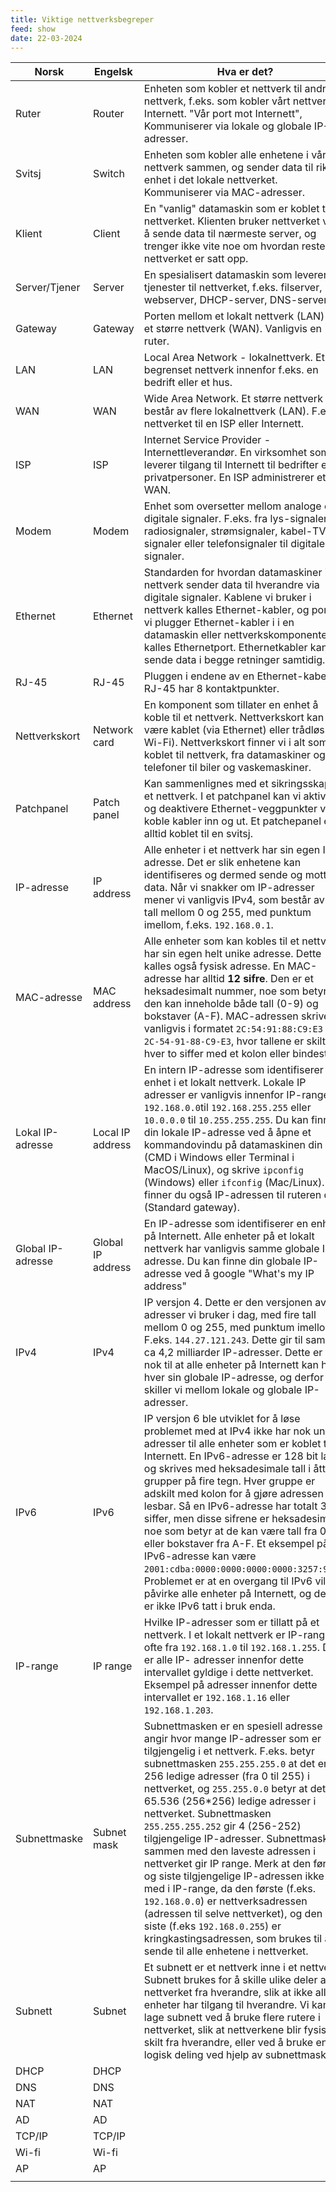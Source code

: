 ```yaml
---
title: Viktige nettverksbegreper
feed: show
date: 22-03-2024
---
```


| Norsk             | Engelsk           | Hva er det?                                                                                                                                                                                                                                                                                                                                                                                                                                                                                                                                                                                                                                                                                                                                         |
| ----------------- | ----------------- | --------------------------------------------------------------------------------------------------------------------------------------------------------------------------------------------------------------------------------------------------------------------------------------------------------------------------------------------------------------------------------------------------------------------------------------------------------------------------------------------------------------------------------------------------------------------------------------------------------------------------------------------------------------------------------------------------------------------------------------------------- |
| Ruter             | Router            | Enheten som kobler et nettverk til andre nettverk, f.eks. som kobler vårt nettverk til Internett. "Vår port mot Internett", Kommuniserer via lokale og globale IP-adresser.                                                                                                                                                                                                                                                                                                                                                                                                                                                                                                                                                                         |
| Svitsj            | Switch            | Enheten som kobler alle enhetene i vårt nettverk sammen, og sender data til riktig enhet i det lokale nettverket. Kommuniserer via MAC-adresser.                                                                                                                                                                                                                                                                                                                                                                                                                                                                                                                                                                                                    |
| Klient            | Client            | En "vanlig" datamaskin som er koblet til nettverket. Klienten bruker nettverket ved å sende data til nærmeste server, og trenger ikke vite noe om hvordan resten av nettverket er satt opp.                                                                                                                                                                                                                                                                                                                                                                                                                                                                                                                                                         |
| Server/Tjener     | Server            | En spesialisert datamaskin som leverer tjenester til nettverket, f.eks. filserver, webserver, DHCP-server, DNS-server                                                                                                                                                                                                                                                                                                                                                                                                                                                                                                                                                                                                                               |
| Gateway           | Gateway           | Porten mellom et lokalt nettverk (LAN) og et større nettverk (WAN). Vanligvis en ruter.                                                                                                                                                                                                                                                                                                                                                                                                                                                                                                                                                                                                                                                             |
| LAN               | LAN               | Local Area Network - lokalnettverk. Et begrenset nettverk innenfor f.eks. en bedrift eller et hus.                                                                                                                                                                                                                                                                                                                                                                                                                                                                                                                                                                                                                                                  |
| WAN               | WAN               | Wide Area Network. Et større nettverk som består av flere lokalnettverk (LAN). F.eks. nettverket til en ISP eller Internett.                                                                                                                                                                                                                                                                                                                                                                                                                                                                                                                                                                                                                        |
| ISP               | ISP               | Internet Service Provider - Internettleverandør. En virksomhet som leverer tilgang til Internett til bedrifter eller privatpersoner. En ISP administrerer et WAN.                                                                                                                                                                                                                                                                                                                                                                                                                                                                                                                                                                                   |
| Modem             | Modem             | Enhet som oversetter mellom analoge og digitale signaler. F.eks. fra lys-signaler, radiosignaler, strømsignaler, kabel-TV-signaler eller telefonsignaler til digitale-signaler.                                                                                                                                                                                                                                                                                                                                                                                                                                                                                                                                                                     |
| Ethernet          | Ethernet          | Standarden for hvordan datamaskiner i et nettverk sender data til hverandre via digitale signaler. Kablene vi bruker i nettverk kalles Ethernet-kabler, og porten vi plugger Ethernet-kabler i i en datamaskin eller nettverkskomponenter kalles Ethernetport. Ethernetkabler kan sende data i begge retninger samtidig.                                                                                                                                                                                                                                                                                                                                                                                                                            |
| RJ-45             | RJ-45             | Pluggen i endene av en Ethernet-kabel. RJ-45 har 8 kontaktpunkter.                                                                                                                                                                                                                                                                                                                                                                                                                                                                                                                                                                                                                                                                                  |
| Nettverkskort     | Network card      | En komponent som tillater en enhet å koble til et nettverk. Nettverkskort kan være kablet (via Ethernet) eller trådløs (via Wi-Fi). Nettverkskort finner vi i alt som er koblet til nettverk, fra datamaskiner og telefoner til biler og vaskemaskiner.                                                                                                                                                                                                                                                                                                                                                                                                                                                                                             |
| Patchpanel        | Patch panel       | Kan sammenlignes med et sikringsskap for et nettverk. I et patchpanel kan vi aktivere og deaktivere Ethernet-veggpunkter ved å koble kabler inn og ut. Et patchepanel er alltid koblet til en svitsj.                                                                                                                                                                                                                                                                                                                                                                                                                                                                                                                                               |
| IP-adresse        | IP address        | Alle enheter i et nettverk har sin egen IP-adresse. Det er slik enhetene kan identifiseres og dermed sende og motta data. Når vi snakker om IP-adresser mener vi vanligvis IPv4, som består av fire tall mellom 0 og 255, med punktum imellom, f.eks. `192.168.0.1`.                                                                                                                                                                                                                                                                                                                                                                                                                                                                                |
| MAC-adresse       | MAC address       | Alle enheter som kan kobles til et nettverk har sin egen helt unike adresse. Dette kalles også fysisk adresse. En MAC-adresse har alltid **12 sifre**. Den er et heksadesimalt nummer, noe som betyr at den kan inneholde både tall (0-9) og bokstaver (A-F). MAC-adressen skrives vanligvis i formatet `2C:54:91:88:C9:E3` eller `2C-54-91-88-C9-E3`, hvor tallene er skilt hver to siffer med et kolon eller bindestrek.                                                                                                                                                                                                                                                                                                                          |
| Lokal IP-adresse  | Local IP address  | En intern IP-adresse som identifiserer en enhet i et lokalt nettverk. Lokale IP adresser er vanligvis innenfor IP-rangen `192.168.0.0`til `192.168.255.255` eller `10.0.0.0` til `10.255.255.255`. Du kan finne din lokale IP-adresse ved å åpne et kommandovindu på datamaskinen din (CMD i Windows eller Terminal i MacOS/Linux), og skrive `ipconfig` (Windows) eller `ifconfig` (Mac/Linux). Da finner du også IP-adressen til ruteren din (Standard gateway).                                                                                                                                                                                                                                                                                  |
| Global IP-adresse | Global IP address | En IP-adresse som identifiserer en enhet på Internett. Alle enheter på et lokalt nettverk har vanligvis samme globale IP-adresse. Du kan finne din globale IP-adresse ved å google "What's my IP address"                                                                                                                                                                                                                                                                                                                                                                                                                                                                                                                                           |
| IPv4              | IPv4              | IP versjon 4. Dette er den versjonen av IP-adresser vi bruker i dag, med fire tall mellom 0 og 255, med punktum imellom. F.eks. `144.27.121.243`. Dette gir til sammen ca 4,2 milliarder IP-adresser. Dette er ikke nok til at alle enheter på Internett kan ha hver sin globale IP-adresse, og derfor skiller vi mellom lokale og globale IP-adresser.                                                                                                                                                                                                                                                                                                                                                                                             |
| IPv6              | IPv6              | IP versjon 6 ble utviklet for å løse problemet med at IPv4 ikke har nok unike adresser til alle enheter som er koblet til Internett. En IPv6-adresse er 128 bit lang og skrives med heksadesimale tall i åtte grupper på fire tegn. Hver gruppe er adskilt med kolon for å gjøre adressen mer lesbar. Så en IPv6-adresse har totalt 32 siffer, men disse sifrene er heksadesimale, noe som betyr at de kan være tall fra 0-9 eller bokstaver fra A-F. Et eksempel på en IPv6-adresse kan være `2001:cdba:0000:0000:0000:0000:3257:9652`. Problemet er at en overgang til IPv6 vil påvirke alle enheter på Internett, og derfor er ikke IPv6 tatt i bruk enda.                                                                                       |
| IP-range          | IP range          | Hvilke IP-adresser som er tillatt på et nettverk. I et lokalt nettverk er IP-rangen ofte fra `192.168.1.0` til `192.168.1.255`. Da er alle IP- adresser innenfor dette intervallet gyldige i dette nettverket. Eksempel på adresser innenfor dette intervallet er `192.168.1.16` eller `192.168.1.203`.                                                                                                                                                                                                                                                                                                                                                                                                                                             |
| Subnettmaske      | Subnet mask       | Subnettmasken er en spesiell adresse som angir hvor mange IP-adresser som er tilgjengelig i et nettverk. F.eks. betyr subnettmasken `255.255.255.0` at det er 256 ledige adresser (fra 0 til 255) i nettverket, og `255.255.0.0` betyr at det er 65.536 (256\*256) ledige adresser i nettverket. Subnettmasken `255.255.255.252` gir 4 (256-252) tilgjengelige IP-adresser. Subnettmasken sammen med den laveste adressen i nettverket gir IP range. Merk at den første og siste tilgjengelige IP-adressen ikke er med i IP-range, da den første (f.eks. `192.168.0.0`) er nettverksadressen (adressen til selve nettverket), og den siste (f.eks `192.168.0.255`) er kringkastingsadressen, som brukes til å sende til alle enhetene i nettverket. |
| Subnett           | Subnet            | Et subnett er et nettverk inne i et nettverk. Subnett brukes for å skille ulike deler av nettverket fra hverandre, slik at ikke alle enheter har tilgang til hverandre. Vi kan lage subnett ved å bruke flere rutere i nettverket, slik at nettverkene blir fysisk skilt fra hverandre, eller ved å bruke en logisk deling ved hjelp av subnettmaske.                                                                                                                                                                                                                                                                                                                                                                                               |
| DHCP              | DHCP              |                                                                                                                                                                                                                                                                                                                                                                                                                                                                                                                                                                                                                                                                                                                                                     |
| DNS               | DNS               |                                                                                                                                                                                                                                                                                                                                                                                                                                                                                                                                                                                                                                                                                                                                                     |
| NAT               | NAT               |                                                                                                                                                                                                                                                                                                                                                                                                                                                                                                                                                                                                                                                                                                                                                     |
| AD                | AD                |                                                                                                                                                                                                                                                                                                                                                                                                                                                                                                                                                                                                                                                                                                                                                     |
| TCP/IP            | TCP/IP            |                                                                                                                                                                                                                                                                                                                                                                                                                                                                                                                                                                                                                                                                                                                                                     |
| Wi-fi             | Wi-fi             |                                                                                                                                                                                                                                                                                                                                                                                                                                                                                                                                                                                                                                                                                                                                                     |
| AP                | AP                |                                                                                                                                                                                                                                                                                                                                                                                                                                                                                                                                                                                                                                                                                                                                                     |
|                   |                   |                                                                                                                                                                                                                                                                                                                                                                                                                                                                                                                                                                                                                                                                                                                                                     |
